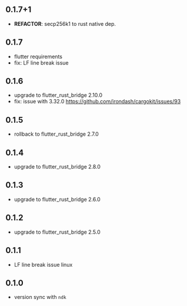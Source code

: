 ## 0.1.7+1

 - **REFACTOR**: secp256k1 to rust native dep.

## 0.1.7

- flutter requirements
- fix: LF line break issue

## 0.1.6

- upgrade to flutter_rust_bridge 2.10.0
- fix: issue with 3.32.0 https://github.com/irondash/cargokit/issues/93

## 0.1.5

- rollback to flutter_rust_bridge 2.7.0

## 0.1.4

- upgrade to flutter_rust_bridge 2.8.0

## 0.1.3

- upgrade to flutter_rust_bridge 2.6.0

## 0.1.2

- upgrade to flutter_rust_bridge 2.5.0

## 0.1.1

- LF line break issue linux

## 0.1.0

- version sync with `ndk`
